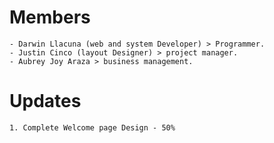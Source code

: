 # Members
    - Darwin Llacuna (web and system Developer) > Programmer.
    - Justin Cinco (layout Designer) > project manager.
    - Aubrey Joy Araza > business management.
# Updates
    1. Complete Welcome page Design - 50%
